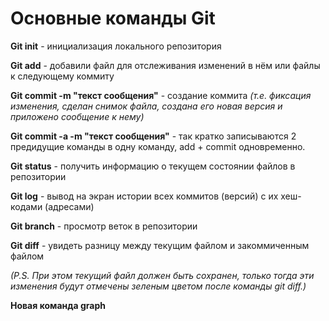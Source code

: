 # Основные команды Git

**Git init** - инициализация локального репозитория

**Git add** - добавили файл для отслеживания изменений в нём или файлы к следующему коммиту

**Git commit -m "текст сообщения"** - создание коммита *(т.е. фиксация изменения, сделан снимок файла, создана его новая версия и приложено сообщение к нему)*

**Git commit -a -m "текст сообщения"** - так кратко записываются 2 предидущие команды в одну команду, add + commit одновременно.

**Git status** - получить информацию о текущем состоянии файлов в репозитории

**Git log** - вывод на экран истории всех коммитов (версий) с их хеш-кодами (адресами)

**Git branch** - просмотр веток в репозитории

**Git diff** - увидеть разницу между текущим файлом и закоммиченным файлом 

*(P.S. При этом текущий файл должен быть сохранен, только тогда эти изменения будут отмечены зеленым цветом после команды git diff.)*


**Новая команда graph**